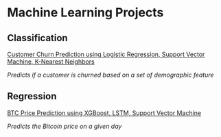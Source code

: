 # Machine Learning Projects

## Classification
[Customer Churn Prediction using Logistic Regression, Support Vector Machine, K-Nearest Neighbors](https://github.com/TranquilCreator/machine-learning-portfolio/tree/main/churn-prediction)

*Predicts if a customer is churned based on a set of demographic feature* 

## Regression
[BTC Price Prediction using XGBoost, LSTM, Support Vector Machine](https://github.com/TranquilCreator/machine-learning-portfolio/tree/main/price-prediction)

*Predicts the Bitcoin price on a given day* 

